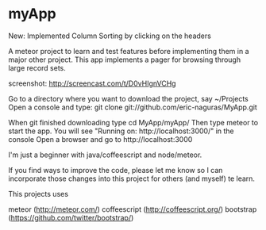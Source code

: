 myApp
=====

New: Implemented Column Sorting by clicking on the headers

A meteor project to learn and test features before implementing them in a major other project.
This app implements a pager for browsing through large record sets.

screenshot: http://screencast.com/t/D0vHIgnVCHg

Go to a directory where you want to download the project, say ~/Projects
Open a console and type: git clone git://github.com/eric-naguras/MyApp.git

When git finished downloading type cd MyApp/myApp/
Then type meteor to start the app.
You will see "Running on: http://localhost:3000/" in the console
Open a browser and go to http://localhost:3000

I'm just a beginner with java/coffeescript and node/meteor.

If you find ways to improve the code, please let me know so I can incorporate
those changes into this project for others (and myself) te learn.

This projects uses

meteor (http://meteor.com/)
coffeescript (http://coffeescript.org/)
bootstrap (https://github.com/twitter/bootstrap/)